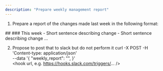 ```yaml
---
description: "Prepare weekly management report"
---
```


1. Prepare a report of the changes made last week in the following format:
<report format>
## <project name>
### This week
- Short sentence describing  change
- Short sentence describing  change
...
<report format>

2. Propose to post that to slack but do not perform it
curl -X POST -H 'Content-type: application/json' \
  --data '{
    "weekly_report": "<report>",
  }' \
  <hook url, e.g. https://hooks.slack.com/triggers/... />
